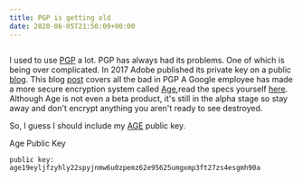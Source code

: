 ```yaml
---
title: PGP is getting old
date: 2020-06-05T21:50:09+00:00
---
```

<img
   data-src="https://res.cloudinary.com/paulportfolio/image/upload/w_auto,c_scale,q_auto,f_auto,dpr_auto/v1591394103/matrix-image.jpg"
alt=""
class="cld-responsive" />


I used to use  [PGP](https://en.wikipedia.org/wiki/Pretty_Good_Privacy) a lot.
PGP has always had its problems. One of which is being over complicated. In 2017 Adobe published its private key on a public [blog](https://arstechnica.com/information-technology/2017/09/in-spectacular-fail-adobe-security-team-posts-private-pgp-key-on-blog/). This blog [post](https://latacora.micro.blog/2019/07/16/the-pgp-problem.html) covers all the bad in PGP
A Google employee has made a more secure encryption system called [Age](https://github.com/FiloSottile/age),read the specs yourself [here](http://bit.ly/2t225DS).
Although Age is not even a beta product, it's still in the alpha stage so stay away and don't encrypt anything you aren't ready to see destroyed.

So, I guess I should include my [AGE](https://github.com/FiloSottile/age) public key.

Age Public Key


<pre><code>public key: age19eyljfzyhly22spyjnmw6u0zpemz62e95625umgxmp3ft27zs4esgmh90a</code></pre>

<img
   data-src="https://res.cloudinary.com/paulportfolio/image/upload/w_auto,c_scale,q_auto,f_auto,dpr_auto/v1575916808/Signature/Paul-Applegate-blog-maybe-last.png"
alt=""
class="cld-responsive" />
